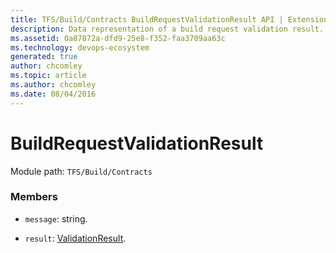 ```yaml
---
title: TFS/Build/Contracts BuildRequestValidationResult API | Extensions for Azure DevOps Services
description: Data representation of a build request validation result.
ms.assetid: 0a87872a-dfd9-25e8-f352-faa3709aa63c
ms.technology: devops-ecosystem
generated: true
author: chcomley
ms.topic: article
ms.author: chcomley
ms.date: 08/04/2016
---
```


# BuildRequestValidationResult

Module path: `TFS/Build/Contracts`

### Members

- `message`: string.

- `result`: [ValidationResult](./ValidationResult.md).
